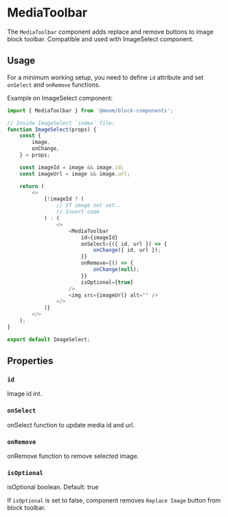 # MediaToolbar

The `MediaToolbar` component adds replace and remove buttons to image block toolbar. Compatible and used with ImageSelect component.

## Usage

For a minimum working setup, you need to define `id` attribute and set `onSelect` and `onRemove` functions.

Example on ImageSelect component:

```js
import { MediaToolbar } from '@meom/block-components';

// Inside ImageSelect `index` file:
function ImageSelect(props) {
    const {
        image,
        onChange,
    } = props;

    const imageId = image && image.id;
    const imageUrl = image && image.url;

    return (
        <>
            {!imageId ? (
                // If image not set..
                // Insert code
            ) : (
                <>
                    <MediaToolbar
                        id={imageId}
                        onSelect={({ id, url }) => {
                            onChange({ id, url });
                        }}
                        onRemove={() => {
                            onChange(null);
                        }}
                        isOptional={true}
                    />
                    <img src={imageUrl} alt="" />
                </>
            )}
        </>
    );
}

export default ImageSelect;
```

## Properties

### `id`

Image id int.

### `onSelect`

onSelect function to update media id and url.

### `onRemove`

onRemove function to remove selected image.

### `isOptional`

isOptional boolean.
Default: true

If `isOptional` is set to false, component removes `Replace Image` button from block toolbar.
